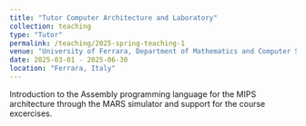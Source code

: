 ```yaml
---
title: "Tutor Computer Architecture and Laboratory"
collection: teaching
type: "Tutor"
permalink: /teaching/2025-spring-teaching-1
venue: "University of Ferrara, Department of Mathematics and Computer Science"
date: 2025-03-01 - 2025-06-30
location: "Ferrara, Italy"
---
```


Introduction to the Assembly programming language for the MIPS architecture through the MARS simulator and support for the course excercises.